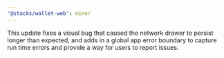 ```yaml
---
'@stacks/wallet-web': minor
---
```


This update fixes a visual bug that caused the network drawer to persist longer than expected, and adds in a global app error boundary to capture run time errors and provide a way for users to report issues.
